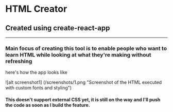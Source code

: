 # HTML Creator
## Created using create-react-app

---

### Main focus of creating this tool is to enable people who want to learn HTML while looking at what they're making without refreshing

here's how the app looks like

![alt screenshot1] (/screenshots/1.png "Screenshot of the HTML executed with custom fonts and styling")

#### This doesn't support external CSS yet, it is still on the way and I'll push the code as soon as I build the feature.
